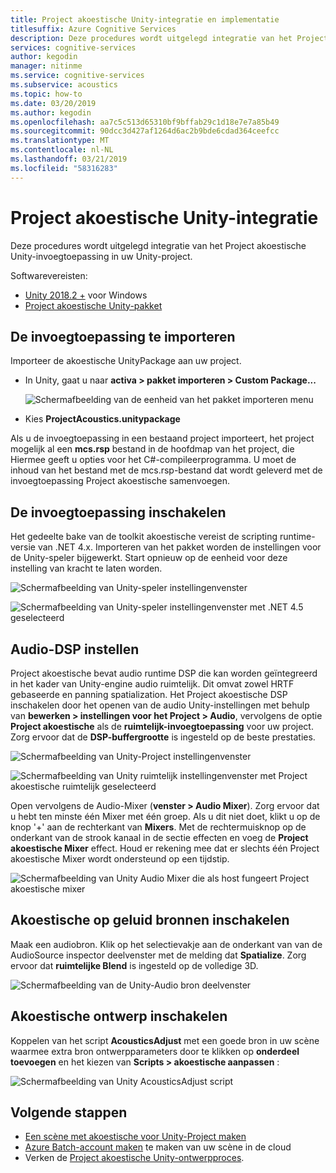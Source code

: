 ```yaml
---
title: Project akoestische Unity-integratie en implementatie
titlesuffix: Azure Cognitive Services
description: Deze procedures wordt uitgelegd integratie van het Project akoestische Unity-invoegtoepassing in uw Unity-project.
services: cognitive-services
author: kegodin
manager: nitinme
ms.service: cognitive-services
ms.subservice: acoustics
ms.topic: how-to
ms.date: 03/20/2019
ms.author: kegodin
ms.openlocfilehash: aa7c5c513d65310bf9bffab29c1d18e7e7a85b49
ms.sourcegitcommit: 90dcc3d427af1264d6ac2b9bde6cdad364ceefcc
ms.translationtype: MT
ms.contentlocale: nl-NL
ms.lasthandoff: 03/21/2019
ms.locfileid: "58316283"
---
```

# <a name="project-acoustics-unity-integration"></a>Project akoestische Unity-integratie
Deze procedures wordt uitgelegd integratie van het Project akoestische Unity-invoegtoepassing in uw Unity-project.

Softwarevereisten:
* [Unity 2018.2 +](http://unity3d.com) voor Windows
* [Project akoestische Unity-pakket](https://www.microsoft.com/download/details.aspx?id=57346)

## <a name="import-the-plugin"></a>De invoegtoepassing te importeren
Importeer de akoestische UnityPackage aan uw project. 
* In Unity, gaat u naar **activa > pakket importeren > Custom Package...**

    ![Schermafbeelding van de eenheid van het pakket importeren menu](media/import-package.png)  

* Kies **ProjectAcoustics.unitypackage**

Als u de invoegtoepassing in een bestaand project importeert, het project mogelijk al een **mcs.rsp** bestand in de hoofdmap van het project, die Hiermee geeft u opties voor het C#-compileerprogramma. U moet de inhoud van het bestand met de mcs.rsp-bestand dat wordt geleverd met de invoegtoepassing Project akoestische samenvoegen.

## <a name="enable-the-plugin"></a>De invoegtoepassing inschakelen
Het gedeelte bake van de toolkit akoestische vereist de scripting runtime-versie van .NET 4.x. Importeren van het pakket worden de instellingen voor de Unity-speler bijgewerkt. Start opnieuw op de eenheid voor deze instelling van kracht te laten worden.

![Schermafbeelding van Unity-speler instellingenvenster](media/player-settings.png)

![Schermafbeelding van Unity-speler instellingenvenster met .NET 4.5 geselecteerd](media/net45.png)

## <a name="set-up-audio-dsp"></a>Audio-DSP instellen
Project akoestische bevat audio runtime DSP die kan worden geïntegreerd in het kader van Unity-engine audio ruimtelijk. Dit omvat zowel HRTF gebaseerde en panning spatialization. Het Project akoestische DSP inschakelen door het openen van de audio Unity-instellingen met behulp van **bewerken > instellingen voor het Project > Audio**, vervolgens de optie **Project akoestische** als de **ruimtelijk-invoegtoepassing** voor uw project. Zorg ervoor dat de **DSP-buffergrootte** is ingesteld op de beste prestaties.

![Schermafbeelding van Unity-Project instellingenvenster](media/project-settings.png)  

![Schermafbeelding van Unity ruimtelijk instellingenvenster met Project akoestische ruimtelijk geselecteerd](media/choose-spatializer.png)

Open vervolgens de Audio-Mixer (**venster > Audio Mixer**). Zorg ervoor dat u hebt ten minste één Mixer met één groep. Als u dit niet doet, klikt u op de knop '+' aan de rechterkant van **Mixers**. Met de rechtermuisknop op de onderkant van de strook kanaal in de sectie effecten en voeg de **Project akoestische Mixer** effect. Houd er rekening mee dat er slechts één Project akoestische Mixer wordt ondersteund op een tijdstip.

![Schermafbeelding van Unity Audio Mixer die als host fungeert Project akoestische mixer](media/audio-mixer.png)

## <a name="enable-acoustics-on-sound-sources"></a>Akoestische op geluid bronnen inschakelen
Maak een audiobron. Klik op het selectievakje aan de onderkant van van de AudioSource inspector deelvenster met de melding dat **Spatialize**. Zorg ervoor dat **ruimtelijke Blend** is ingesteld op de volledige 3D.  

![Schermafbeelding van de Unity-Audio bron deelvenster](media/audio-source.png)

## <a name="enable-acoustic-design"></a>Akoestische ontwerp inschakelen
Koppelen van het script **AcousticsAdjust** met een goede bron in uw scène waarmee extra bron ontwerpparameters door te klikken op **onderdeel toevoegen** en het kiezen van **Scripts > akoestische aanpassen** :

![Schermafbeelding van Unity AcousticsAdjust script](media/acoustics-adjust.png)

## <a name="next-steps"></a>Volgende stappen
* [Een scène met akoestische voor Unity-Project maken](unity-baking.md)
* [Azure Batch-account maken](create-azure-account.md) te maken van uw scène in de cloud
* Verken de [Project akoestische Unity-ontwerpproces](unity-workflow.md).

